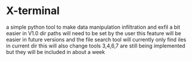 # X-terminal
a simple python tool to make data manipulation infiltration and exfil a bit easier in  V1.0 dir paths will need to be set by the user this feature will be easier in future versions and the file search tool will currently only find iles in current dir this will also change tools 3,4,6,7 are still being implemented but they will be included in about a week
